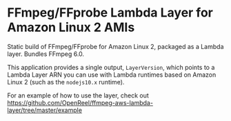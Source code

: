# FFmpeg/FFprobe Lambda Layer for Amazon Linux 2 AMIs

Static build of FFmpeg/FFprobe for Amazon Linux 2, packaged as a Lambda layer. Bundles FFmpeg 6.0.

This application provides a single output, `LayerVersion`, which points to a
Lambda Layer ARN you can use with Lambda runtimes based on Amazon Linux 2 (such
as the `nodejs10.x` runtime).

For an example of how to use the layer, check out 
<https://github.com/OpenReel/ffmpeg-aws-lambda-layer/tree/master/example>

